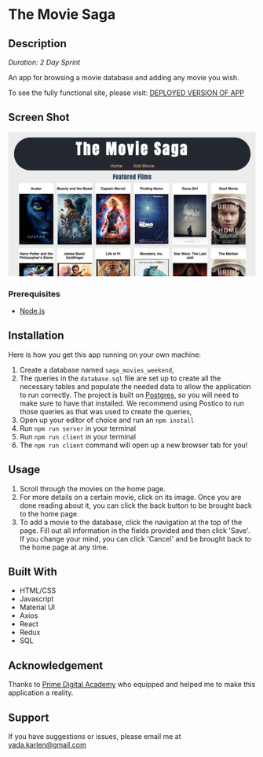 # The Movie Saga

## Description

_Duration: 2 Day Sprint_

An app for browsing a movie database and adding any movie you wish.

To see the fully functional site, please visit: [DEPLOYED VERSION OF APP](www.heroku.com)

## Screen Shot

![Movie List](/screenshot.png)

### Prerequisites

- [Node.js](https://nodejs.org/en/)

## Installation

Here is how you get this app running on your own machine:

1. Create a database named `saga_movies_weekend`,
2. The queries in the `database.sql` file are set up to create all the necessary tables and populate the needed data to allow the application to run correctly. The project is built on [Postgres](https://www.postgresql.org/download/), so you will need to make sure to have that installed. We recommend using Postico to run those queries as that was used to create the queries,
3. Open up your editor of choice and run an `npm install`
4. Run `npm run server` in your terminal
5. Run `npm run client` in your terminal
6. The `npm run client` command will open up a new browser tab for you!

## Usage

1. Scroll through the movies on the home page.
2. For more details on a certain movie, click on its image. Once you are done reading about it, you can click the back button to be brought back to the home page.
3. To add a movie to the database, click the navigation at the top of the page. Fill out all information in the fields provided and then click 'Save'. If you change your mind, you can click 'Cancel' and be brought back to the home page at any time.

## Built With

- HTML/CSS
- Javascript
- Material UI
- Axios
- React
- Redux
- SQL

## Acknowledgement

Thanks to [Prime Digital Academy](www.primeacademy.io) who equipped and helped me to make this application a reality.

## Support

If you have suggestions or issues, please email me at [vada.karlen@gmail.com](vada.karlen@gmail.com)
